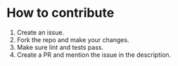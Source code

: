 # How to contribute
1. Create an issue.
2. Fork the repo and make your changes.
3. Make sure lint and tests pass.
4. Create a PR and mention the issue in the description.
